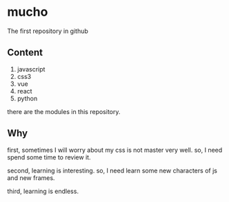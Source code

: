 # mucho

The first repository in github

## Content

1. javascript
2. css3
3. vue
4. react
5. python

there are the modules in this repository.

## Why

first, sometimes I will worry about my css is not master very well.
so, I need spend some time to review it.

second, learning is interesting.
so, I need learn some new characters of js and new frames.

third, learning is endless.
